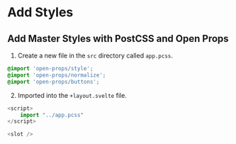 # Add Styles

## Add Master Styles with PostCSS and Open Props

1. Create a new file in the `src` directory called `app.pcss`.

```css
@import 'open-props/style';
@import 'open-props/normalize';
@import 'open-props/buttons';
```

2. Imported into the `+layout.svelte` file.

```typescript
<script>
    import "../app.pcss"
</script>

<slot />
```